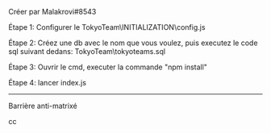 Créer par Malakrovi#8543

Étape 1:
Configurer le TokyoTeam\INITIALIZATION\config.js

Étape 2:
Créez une db avec le nom que vous voulez, puis executez le code sql suivant dedans: TokyoTeam\tokyoteams.sql

Étape 3:
Ouvrir le cmd, executer la commande "npm install"

Étape 4:
lancer index.js


--------------------------------------------------------

Barrière anti-matrixé

cc
